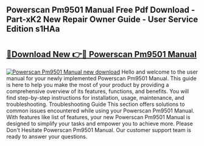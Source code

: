 ## Powerscan Pm9501 Manual Free Pdf Download - Part-xK2 New Repair Owner Guide - User Service Edition s1HAa

# <h2><a href="http://cf26395.oget.top/?id=Powerscan+Pm9501+Manual">🔗Download New 👉🔴 Powerscan Pm9501 Manual</a></h2>

[![Powerscan Pm9501 Manual new download](https://i.imgur.com/5g1atiW.png)](http://cf26395.oget.top/?id=Powerscan+Pm9501+Manual)
Hello and welcome to the user manual for your newly implemented Powerscan Pm9501 Manual. This guide is here to help you make the most of your product by providing a comprehensive overview of its features, functions, and benefits. You will find step-by-step instructions for installation, usage, maintenance, and troubleshooting. Troubleshooting Guide This section offers solutions to common issues encountered while using your Powerscan Pm9501 Manual. With features like list of features, your new Powerscan Pm9501 Manual is designed to simplify your tasks and empower you to achieve more. Please Don't Hesitate Powerscan Pm9501 Manual. Our customer support team is ready to answer your questions.
